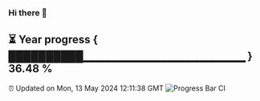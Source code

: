### Hi there 👋
⏳ Year progress { ██████████▁▁▁▁▁▁▁▁▁▁▁▁▁▁▁▁▁▁▁▁ } 36.48 %
---
⏰ Updated on Mon, 13 May 2024 12:11:38 GMT
![Progress Bar CI](https://github.com/Moyi321/Moyi321/workflows/Progress%20Bar%20CI/badge.svg)

